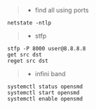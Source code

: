 > * find all using ports
```shell
netstate -ntlp
```
> * stfp
```
stfp -P 8000 user@8.8.8.8
get src dst
reget src dst
```

> * infini band
```
systemctl status opensmd
systemctl start opensmd
systemctl enable opensmd
```
